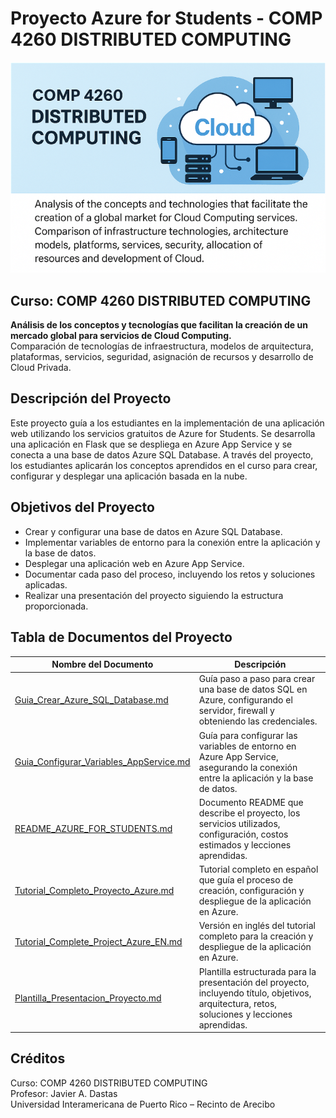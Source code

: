 
# Proyecto Azure for Students - COMP 4260 DISTRIBUTED COMPUTING

![Proyecto Azure for Students](./images/project_banner.png)

## Curso: COMP 4260 DISTRIBUTED COMPUTING
**Análisis de los conceptos y tecnologías que facilitan la creación de un mercado global para servicios de Cloud Computing.**  
Comparación de tecnologías de infraestructura, modelos de arquitectura, plataformas, servicios, seguridad, asignación de recursos y desarrollo de Cloud Privada.

## Descripción del Proyecto
Este proyecto guía a los estudiantes en la implementación de una aplicación web utilizando los servicios gratuitos de Azure for Students. Se desarrolla una aplicación en Flask que se despliega en Azure App Service y se conecta a una base de datos Azure SQL Database. A través del proyecto, los estudiantes aplicarán los conceptos aprendidos en el curso para crear, configurar y desplegar una aplicación basada en la nube.

## Objetivos del Proyecto
- Crear y configurar una base de datos en Azure SQL Database.
- Implementar variables de entorno para la conexión entre la aplicación y la base de datos.
- Desplegar una aplicación web en Azure App Service.
- Documentar cada paso del proceso, incluyendo los retos y soluciones aplicadas.
- Realizar una presentación del proyecto siguiendo la estructura proporcionada.

## Tabla de Documentos del Proyecto

| Nombre del Documento | Descripción |
|----------------------|-------------|
| [Guia_Crear_Azure_SQL_Database.md](./Guia_Crear_Azure_SQL_Database.md) | Guía paso a paso para crear una base de datos SQL en Azure, configurando el servidor, firewall y obteniendo las credenciales. |
| [Guia_Configurar_Variables_AppService.md](./Guia_Configurar_Variables_AppService.md) | Guía para configurar las variables de entorno en Azure App Service, asegurando la conexión entre la aplicación y la base de datos. |
| [README_AZURE_FOR_STUDENTS.md](./README_AZURE_FOR_STUDENTS.md) | Documento README que describe el proyecto, los servicios utilizados, configuración, costos estimados y lecciones aprendidas. |
| [Tutorial_Completo_Proyecto_Azure.md](./Tutorial_Completo_Proyecto_Azure.md) | Tutorial completo en español que guía el proceso de creación, configuración y despliegue de la aplicación en Azure. |
| [Tutorial_Complete_Project_Azure_EN.md](./Tutorial_Complete_Project_Azure_EN.md) | Versión en inglés del tutorial completo para la creación y despliegue de la aplicación en Azure. |
| [Plantilla_Presentacion_Proyecto.md](./Plantilla_Presentacion_Proyecto.md) | Plantilla estructurada para la presentación del proyecto, incluyendo título, objetivos, arquitectura, retos, soluciones y lecciones aprendidas. |

## Créditos
Curso: COMP 4260 DISTRIBUTED COMPUTING  
Profesor: Javier A. Dastas  
Universidad Interamericana de Puerto Rico – Recinto de Arecibo
